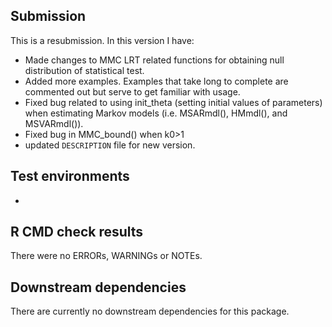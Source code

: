 ## Submission
This is a resubmission. In this version I have:

* Made changes to MMC LRT related functions for obtaining null distribution of statistical test.
* Added more examples. Examples that take long to complete are commented out but serve to get familiar with usage. 
* Fixed bug related to using init_theta (setting initial values of parameters) when estimating Markov models (i.e. MSARmdl(), HMmdl(), and MSVARmdl()). 
* Fixed bug in MMC_bound() when k0>1
* updated `DESCRIPTION` file for new version.

## Test environments
* 

## R CMD check results

There were no ERRORs, WARNINGs or NOTEs.

## Downstream dependencies

There are currently no downstream dependencies for this package.

